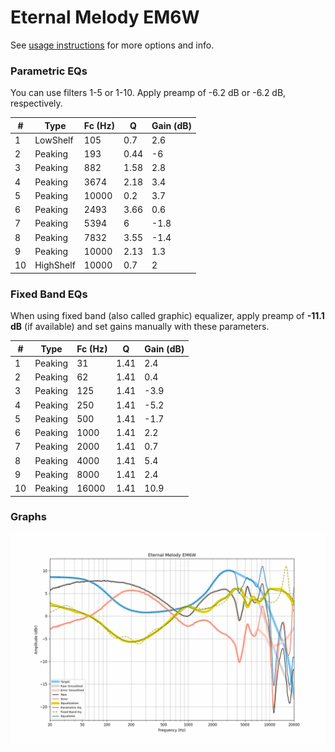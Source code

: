 # Eternal Melody EM6W
See [usage instructions](https://github.com/jaakkopasanen/AutoEq#usage) for more options and info.

### Parametric EQs
You can use filters 1-5 or 1-10. Apply preamp of -6.2 dB or -6.2 dB, respectively.

|   # | Type      |   Fc (Hz) |    Q |   Gain (dB) |
|-----|-----------|-----------|------|-------------|
|   1 | LowShelf  |       105 | 0.7  |         2.6 |
|   2 | Peaking   |       193 | 0.44 |        -6   |
|   3 | Peaking   |       882 | 1.58 |         2.8 |
|   4 | Peaking   |      3674 | 2.18 |         3.4 |
|   5 | Peaking   |     10000 | 0.2  |         3.7 |
|   6 | Peaking   |      2493 | 3.66 |         0.6 |
|   7 | Peaking   |      5394 | 6    |        -1.8 |
|   8 | Peaking   |      7832 | 3.55 |        -1.4 |
|   9 | Peaking   |     10000 | 2.13 |         1.3 |
|  10 | HighShelf |     10000 | 0.7  |         2   |

### Fixed Band EQs
When using fixed band (also called graphic) equalizer, apply preamp of **-11.1 dB** (if available) and set gains manually with these parameters.

|   # | Type    |   Fc (Hz) |    Q |   Gain (dB) |
|-----|---------|-----------|------|-------------|
|   1 | Peaking |        31 | 1.41 |         2.4 |
|   2 | Peaking |        62 | 1.41 |         0.4 |
|   3 | Peaking |       125 | 1.41 |        -3.9 |
|   4 | Peaking |       250 | 1.41 |        -5.2 |
|   5 | Peaking |       500 | 1.41 |        -1.7 |
|   6 | Peaking |      1000 | 1.41 |         2.2 |
|   7 | Peaking |      2000 | 1.41 |         0.7 |
|   8 | Peaking |      4000 | 1.41 |         5.4 |
|   9 | Peaking |      8000 | 1.41 |         2.4 |
|  10 | Peaking |     16000 | 1.41 |        10.9 |

### Graphs
![](./Eternal%20Melody%20EM6W.png)

